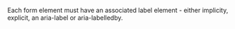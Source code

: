 Each form element must have an associated label element - either implicity, explicit, an aria-label or aria-labelledby.

